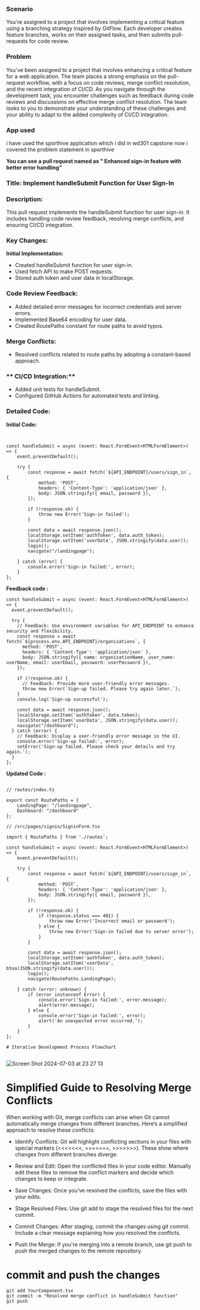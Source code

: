 ### Scenario

You're assigned to a project that involves implementing a critical feature using a branching strategy inspired by GitFlow. Each developer creates feature branches, works on their assigned tasks, and then submits pull-requests for code review.

### Problem

You've been assigned to a project that involves enhancing a critical feature for a web application. The team places a strong emphasis on the pull-request workflow, with a focus on code reviews, merge conflict resolution, and the recent integration of CI/CD. As you navigate through the development task, you encounter challenges such as feedback during code reviews and discussions on effective merge conflict resolution. The team looks to you to demonstrate your understanding of these challenges and your ability to adapt to the added complexity of CI/CD integration.

### App used 

i have used the sporthive application which i did in wd301 capstone now i covered the problem statement in sporthive 

**You can see a pull request named as " Enhanced sign-in feature with better error handling"**  


### Title: Implement handleSubmit Function for User Sign-In

### **Description:**

This pull request implements the handleSubmit function for user sign-in. It includes handling code review feedback, resolving merge conflicts, and ensuring CI/CD integration.

### **Key Changes:**

**Initial Implementation:**

- Created handleSubmit function for user sign-in.
- Used fetch API to make POST requests.
- Stored auth token and user data in localStorage.

### **Code Review Feedback:**

- Added detailed error messages for incorrect credentials and server errors.
- Implemented Base64 encoding for user data.
- Created RoutePaths constant for route paths to avoid typos.

### **Merge Conflicts:**

- Resolved conflicts related to route paths by adopting a constant-based approach.

### ** CI/CD Integration:**

- Added unit tests for handleSubmit.
- Configured GitHub Actions for automated tests and linting.

### Detailed Code:

**Initial Code:**

```


const handleSubmit = async (event: React.FormEvent<HTMLFormElement>) => {
    event.preventDefault();

    try {
        const response = await fetch(`${API_ENDPOINT}/users/sign_in`, {
            method: 'POST',
            headers: { 'Content-Type': 'application/json' },
            body: JSON.stringify({ email, password }),
        });

        if (!response.ok) {
            throw new Error('Sign-in failed');
        }

        const data = await response.json();
        localStorage.setItem('authToken', data.auth_token);
        localStorage.setItem('userData', JSON.stringify(data.user));
        login();
        navigate("/landingpage");

    } catch (error) {
        console.error('Sign-in failed:', error);
    }
};

```

**Feedback code :** 

```
const handleSubmit = async (event: React.FormEvent<HTMLFormElement>) => {
  event.preventDefault();

  try {
    // Feedback: Use environment variables for API_ENDPOINT to enhance security and flexibility.
    const response = await fetch(`${process.env.API_ENDPOINT}/organisations`, {
      method: 'POST',
      headers: { 'Content-Type': 'application/json' },
      body: JSON.stringify({ name: organisationName, user_name: userName, email: userEmail, password: userPassword }),
    });

    if (!response.ok) {
      // Feedback: Provide more user-friendly error messages.
      throw new Error(`Sign-up failed. Please try again later.`);
    }
    console.log('Sign-up successful');

    const data = await response.json();
    localStorage.setItem('authToken', data.token);
    localStorage.setItem('userData', JSON.stringify(data.user));
    navigate("/dashboard");
  } catch (error) {
    // Feedback: Display a user-friendly error message in the UI.
    console.error('Sign-up failed:', error);
    setError('Sign-up failed. Please check your details and try again.');
  }
};
```

**Updated Code :**
```

// routes/index.ts

export const RoutePaths = {
    LandingPage: "/landingpage",
    Dashboard: "/dashboard"
};

```


```
// /src/pages/signin/SigninForm.tsx

import { RoutePaths } from './routes';

const handleSubmit = async (event: React.FormEvent<HTMLFormElement>) => {
    event.preventDefault();

    try {
        const response = await fetch(`${API_ENDPOINT}/users/sign_in`, {
            method: 'POST',
            headers: { 'Content-Type': 'application/json' },
            body: JSON.stringify({ email, password }),
        });

        if (!response.ok) {
            if (response.status === 401) {
                throw new Error('Incorrect email or password');
            } else {
                throw new Error('Sign-in failed due to server error');
            }
        }

        const data = await response.json();
        localStorage.setItem('authToken', data.auth_token);
        localStorage.setItem('userData', btoa(JSON.stringify(data.user)));
        login();
        navigate(RoutePaths.LandingPage);

    } catch (error: unknown) {
        if (error instanceof Error) {
            console.error('Sign-in failed:', error.message);
            alert(error.message);
        } else {
            console.error('Sign-in failed:', error);
            alert('An unexpected error occurred.');
        }
    }
};

# Iterative Development Process Flowchart


```
![Screen Shot 2024-07-03 at 23 27 13](https://github.com/chandramoulisangabathula01/wd401/assets/127196627/71e5bd18-57d7-4d17-81b7-c9d2588ec95a)

# Simplified Guide to Resolving Merge Conflicts

When working with Git, merge conflicts can arise when Git cannot automatically merge changes from different branches. Here’s a simplified approach to resolve these conflicts:

- Identify Conflicts: Git will highlight conflicting sections in your files with special markers (<<<<<<<, =======, >>>>>>>). These show where changes from different branches diverge.

- Review and Edit: Open the conflicted files in your code editor. Manually edit these files to remove the conflict markers and decide which changes to keep or integrate.

- Save Changes: Once you’ve resolved the conflicts, save the files with your edits.

- Stage Resolved Files: Use git add <file> to stage the resolved files for the next commit.

- Commit Changes: After staging, commit the changes using git commit. Include a clear message explaining how you resolved the conflicts.

- Push the Merge: If you're merging into a remote branch, use git push to push the merged changes to the remote repository.


# commit and push the changes

```
git add YourComponent.tsx
git commit -m "Resolved merge conflict in handleSubmit function"
git push

```



